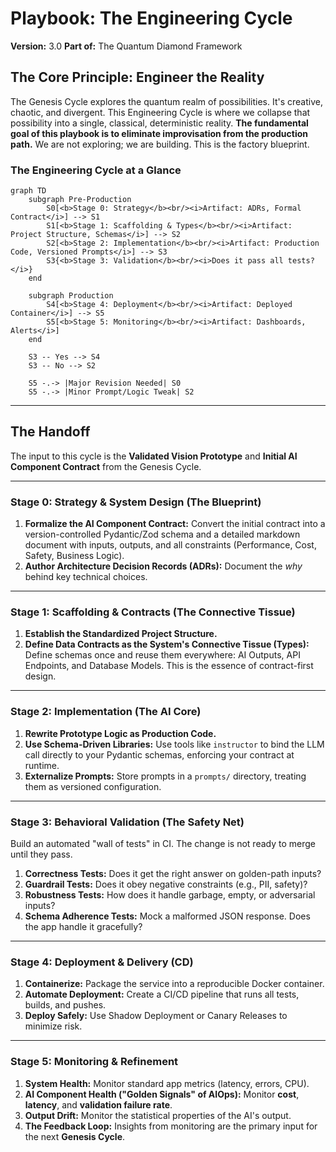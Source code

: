 # Playbook: The Engineering Cycle
**Version:** 3.0
**Part of:** The Quantum Diamond Framework

## The Core Principle: Engineer the Reality

The Genesis Cycle explores the quantum realm of possibilities. It's creative, chaotic, and divergent. This Engineering Cycle is where we collapse that possibility into a single, classical, deterministic reality. **The fundamental goal of this playbook is to eliminate improvisation from the production path.** We are not exploring; we are building. This is the factory blueprint.

### The Engineering Cycle at a Glance

```mermaid
graph TD
    subgraph Pre-Production
        S0[<b>Stage 0: Strategy</b><br/><i>Artifact: ADRs, Formal Contract</i>] --> S1
        S1[<b>Stage 1: Scaffolding & Types</b><br/><i>Artifact: Project Structure, Schemas</i>] --> S2
        S2[<b>Stage 2: Implementation</b><br/><i>Artifact: Production Code, Versioned Prompts</i>] --> S3
        S3{<b>Stage 3: Validation</b><br/><i>Does it pass all tests?</i>}
    end

    subgraph Production
        S4[<b>Stage 4: Deployment</b><br/><i>Artifact: Deployed Container</i>] --> S5
        S5[<b>Stage 5: Monitoring</b><br/><i>Artifact: Dashboards, Alerts</i>]
    end

    S3 -- Yes --> S4
    S3 -- No --> S2

    S5 -.-> |Major Revision Needed| S0
    S5 -.-> |Minor Prompt/Logic Tweak| S2
```

---
## The Handoff

The input to this cycle is the **Validated Vision Prototype** and **Initial AI Component Contract** from the Genesis Cycle.

---
### Stage 0: Strategy & System Design (The Blueprint)
1.  **Formalize the AI Component Contract:** Convert the initial contract into a version-controlled Pydantic/Zod schema and a detailed markdown document with inputs, outputs, and all constraints (Performance, Cost, Safety, Business Logic).
2.  **Author Architecture Decision Records (ADRs):** Document the *why* behind key technical choices.

---
### Stage 1: Scaffolding & Contracts (The Connective Tissue)
1.  **Establish the Standardized Project Structure.**
2.  **Define Data Contracts as the System's Connective Tissue (Types):** Define schemas once and reuse them everywhere: AI Outputs, API Endpoints, and Database Models. This is the essence of contract-first design.

---
### Stage 2: Implementation (The AI Core)
1.  **Rewrite Prototype Logic as Production Code.**
2.  **Use Schema-Driven Libraries:** Use tools like `instructor` to bind the LLM call directly to your Pydantic schemas, enforcing your contract at runtime.
3.  **Externalize Prompts:** Store prompts in a `prompts/` directory, treating them as versioned configuration.

---
### Stage 3: Behavioral Validation (The Safety Net)
Build an automated "wall of tests" in CI. The change is not ready to merge until they pass.
1.  **Correctness Tests:** Does it get the right answer on golden-path inputs?
2.  **Guardrail Tests:** Does it obey negative constraints (e.g., PII, safety)?
3.  **Robustness Tests:** How does it handle garbage, empty, or adversarial inputs?
4.  **Schema Adherence Tests:** Mock a malformed JSON response. Does the app handle it gracefully?

---
### Stage 4: Deployment & Delivery (CD)
1.  **Containerize:** Package the service into a reproducible Docker container.
2.  **Automate Deployment:** Create a CI/CD pipeline that runs all tests, builds, and pushes.
3.  **Deploy Safely:** Use Shadow Deployment or Canary Releases to minimize risk.

---
### Stage 5: Monitoring & Refinement
1.  **System Health:** Monitor standard app metrics (latency, errors, CPU).
2.  **AI Component Health ("Golden Signals" of AIOps):** Monitor **cost**, **latency**, and **validation failure rate**.
3.  **Output Drift:** Monitor the statistical properties of the AI's output.
4.  **The Feedback Loop:** Insights from monitoring are the primary input for the next **Genesis Cycle**.